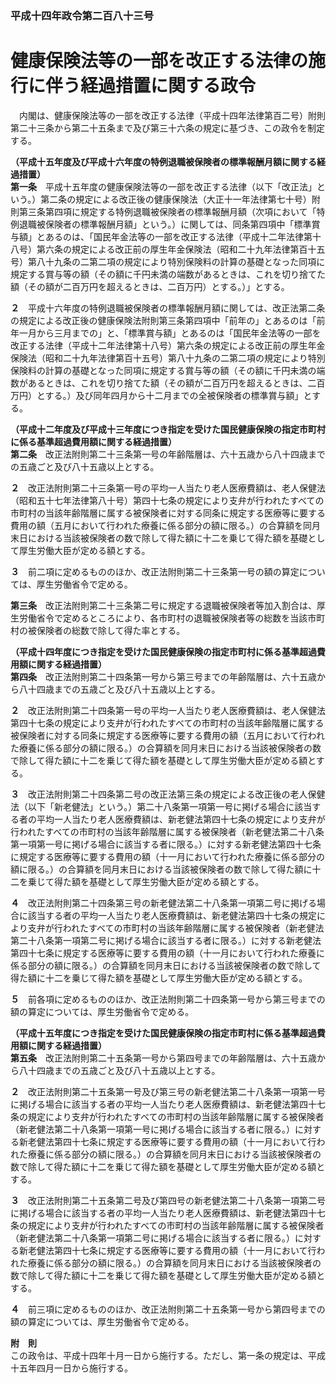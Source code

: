 ### 平成十四年政令第二百八十三号  
# 健康保険法等の一部を改正する法律の施行に伴う経過措置に関する政令  
　内閣は、健康保険法等の一部を改正する法律（平成十四年法律第百二号）附則第二十三条から第二十五条まで及び第三十六条の規定に基づき、この政令を制定する。  
  
**（平成十五年度及び平成十六年度の特例退職被保険者の標準報酬月額に関する経過措置）**  
**第一条**　平成十五年度の健康保険法等の一部を改正する法律（以下「改正法」という。）第二条の規定による改正後の健康保険法（大正十一年法律第七十号）附則第三条第四項に規定する特例退職被保険者の標準報酬月額（次項において「特例退職被保険者の標準報酬月額」という。）に関しては、同条第四項中「標準賞与額」とあるのは、「国民年金法等の一部を改正する法律（平成十二年法律第十八号）第六条の規定による改正前の厚生年金保険法（昭和二十九年法律第百十五号）第八十九条の二第二項の規定により特別保険料の計算の基礎となった同項に規定する賞与等の額（その額に千円未満の端数があるときは、これを切り捨てた額（その額が二百万円を超えるときは、二百万円）とする。）」とする。  
  
**２**　平成十六年度の特例退職被保険者の標準報酬月額に関しては、改正法第二条の規定による改正後の健康保険法附則第三条第四項中「前年の」とあるのは「前年一月から三月までの」と、「標準賞与額」とあるのは「国民年金法等の一部を改正する法律（平成十二年法律第十八号）第六条の規定による改正前の厚生年金保険法（昭和二十九年法律第百十五号）第八十九条の二第二項の規定により特別保険料の計算の基礎となった同項に規定する賞与等の額（その額に千円未満の端数があるときは、これを切り捨てた額（その額が二百万円を超えるときは、二百万円）とする。）及び同年四月から十二月までの全被保険者の標準賞与額」とする。  
  
**（平成十二年度及び平成十三年度につき指定を受けた国民健康保険の指定市町村に係る基準超過費用額に関する経過措置）**  
**第二条**　改正法附則第二十三条第一号の年齢階層は、六十五歳から八十四歳までの五歳ごと及び八十五歳以上とする。  
  
**２**　改正法附則第二十三条第一号の平均一人当たり老人医療費額は、老人保健法（昭和五十七年法律第八十号）第四十七条の規定により支弁が行われたすべての市町村の当該年齢階層に属する被保険者に対する同条に規定する医療等に要する費用の額（五月において行われた療養に係る部分の額に限る。）の合算額を同月末日における当該被保険者の数で除して得た額に十二を乗じて得た額を基礎として厚生労働大臣が定める額とする。  
  
**３**　前二項に定めるもののほか、改正法附則第二十三条第一号の額の算定については、厚生労働省令で定める。  
  
**第三条**　改正法附則第二十三条第二号に規定する退職被保険者等加入割合は、厚生労働省令で定めるところにより、各市町村の退職被保険者等の総数を当該市町村の被保険者の総数で除して得た率とする。  
  
**（平成十四年度につき指定を受けた国民健康保険の指定市町村に係る基準超過費用額に関する経過措置）**  
**第四条**　改正法附則第二十四条第一号から第三号までの年齢階層は、六十五歳から八十四歳までの五歳ごと及び八十五歳以上とする。  
  
**２**　改正法附則第二十四条第一号の平均一人当たり老人医療費額は、老人保健法第四十七条の規定により支弁が行われたすべての市町村の当該年齢階層に属する被保険者に対する同条に規定する医療等に要する費用の額（五月において行われた療養に係る部分の額に限る。）の合算額を同月末日における当該被保険者の数で除して得た額に十二を乗じて得た額を基礎として厚生労働大臣が定める額とする。  
  
**３**　改正法附則第二十四条第二号の改正法第三条の規定による改正後の老人保健法（以下「新老健法」という。）第二十八条第一項第一号に掲げる場合に該当する者の平均一人当たり老人医療費額は、新老健法第四十七条の規定により支弁が行われたすべての市町村の当該年齢階層に属する被保険者（新老健法第二十八条第一項第一号に掲げる場合に該当する者に限る。）に対する新老健法第四十七条に規定する医療等に要する費用の額（十一月において行われた療養に係る部分の額に限る。）の合算額を同月末日における当該被保険者の数で除して得た額に十二を乗じて得た額を基礎として厚生労働大臣が定める額とする。  
  
**４**　改正法附則第二十四条第三号の新老健法第二十八条第一項第二号に掲げる場合に該当する者の平均一人当たり老人医療費額は、新老健法第四十七条の規定により支弁が行われたすべての市町村の当該年齢階層に属する被保険者（新老健法第二十八条第一項第二号に掲げる場合に該当する者に限る。）に対する新老健法第四十七条に規定する医療等に要する費用の額（十一月において行われた療養に係る部分の額に限る。）の合算額を同月末日における当該被保険者の数で除して得た額に十二を乗じて得た額を基礎として厚生労働大臣が定める額とする。  
  
**５**　前各項に定めるもののほか、改正法附則第二十四条第一号から第三号までの額の算定については、厚生労働省令で定める。  
  
**（平成十五年度につき指定を受けた国民健康保険の指定市町村に係る基準超過費用額に関する経過措置）**  
**第五条**　改正法附則第二十五条第一号から第四号までの年齢階層は、六十五歳から八十四歳までの五歳ごと及び八十五歳以上とする。  
  
**２**　改正法附則第二十五条第一号及び第三号の新老健法第二十八条第一項第一号に掲げる場合に該当する者の平均一人当たり老人医療費額は、新老健法第四十七条の規定により支弁が行われたすべての市町村の当該年齢階層に属する被保険者（新老健法第二十八条第一項第一号に掲げる場合に該当する者に限る。）に対する新老健法第四十七条に規定する医療等に要する費用の額（十一月において行われた療養に係る部分の額に限る。）の合算額を同月末日における当該被保険者の数で除して得た額に十二を乗じて得た額を基礎として厚生労働大臣が定める額とする。  
  
**３**　改正法附則第二十五条第二号及び第四号の新老健法第二十八条第一項第二号に掲げる場合に該当する者の平均一人当たり老人医療費額は、新老健法第四十七条の規定により支弁が行われたすべての市町村の当該年齢階層に属する被保険者（新老健法第二十八条第一項第二号に掲げる場合に該当する者に限る。）に対する新老健法第四十七条に規定する医療等に要する費用の額（十一月において行われた療養に係る部分の額に限る。）の合算額を同月末日における当該被保険者の数で除して得た額に十二を乗じて得た額を基礎として厚生労働大臣が定める額とする。  
  
**４**　前三項に定めるもののほか、改正法附則第二十五条第一号から第四号までの額の算定については、厚生労働省令で定める。  
  
**附　則**  
この政令は、平成十四年十月一日から施行する。ただし、第一条の規定は、平成十五年四月一日から施行する。  
  
